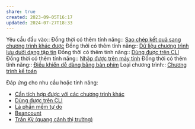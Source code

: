 ```yaml
---
share: true
created: 2023-09-05T16:17
updated: 2024-07-27T18:33
---
```

Yêu cầu đầu vào:: 
Đồng thời có thêm tính năng:: [Sao chép kết quả sang chương trình khác được](./Sao%20ch%C3%A9p%20k%E1%BA%BFt%20qu%E1%BA%A3%20sang%20ch%C6%B0%C6%A1ng%20tr%C3%ACnh%20kh%C3%A1c%20%C4%91%C6%B0%E1%BB%A3c.md)
Đồng thời có thêm tính năng:: [Dữ liệu chương trình lưu dưới dạng tập tin](./D%E1%BB%AF%20li%E1%BB%87u%20ch%C6%B0%C6%A1ng%20tr%C3%ACnh%20l%C6%B0u%20d%C6%B0%E1%BB%9Bi%20d%E1%BA%A1ng%20t%E1%BA%ADp%20tin.md)
Đồng thời có thêm tính năng:: [Dùng được trên CLI](../Giao%20di%E1%BB%87n/D%C3%B9ng%20%C4%91%C6%B0%E1%BB%A3c%20tr%C3%AAn%20CLI.md)
Đồng thời có thêm tính năng:: [Nhập được trên máy tính](../C%C3%A1ch%20nh%E1%BA%ADp%20li%E1%BB%87u/Nh%E1%BA%ADp%20%C4%91%C6%B0%E1%BB%A3c%20tr%C3%AAn%20m%C3%A1y%20t%C3%ADnh.md)
Đồng thời có thêm tính năng:: [Điều khiển dễ dàng bằng bàn phím](../C%C3%A1ch%20nh%E1%BA%ADp%20li%E1%BB%87u/%C4%90i%E1%BB%81u%20khi%E1%BB%83n%20d%E1%BB%85%20d%C3%A0ng%20b%E1%BA%B1ng%20b%C3%A0n%20ph%C3%ADm.md)
Loại chương trình:: [Chương trình kế toán](../../4%20Lo%E1%BA%A1i%20ch%C6%B0%C6%A1ng%20tr%C3%ACnh/Ch%C6%B0%C6%A1ng%20tr%C3%ACnh%20k%E1%BA%BF%20to%C3%A1n.md)

Đáp ứng cho nhu cầu hoặc tính năng:
- [Cần tích hợp được với các chương trình khác](../../1%20Nhu%20c%E1%BA%A7u%20ng%C6%B0%E1%BB%9Di%20d%C3%B9ng/Kh%E1%BA%A3%20n%C4%83ng%20t%C3%ADch%20h%E1%BB%A3p/C%E1%BA%A7n%20t%C3%ADch%20h%E1%BB%A3p%20%C4%91%C6%B0%E1%BB%A3c%20v%E1%BB%9Bi%20c%C3%A1c%20ch%C6%B0%C6%A1ng%20tr%C3%ACnh%20kh%C3%A1c.md)
- [Dùng được trên CLI](../Giao%20di%E1%BB%87n/D%C3%B9ng%20%C4%91%C6%B0%E1%BB%A3c%20tr%C3%AAn%20CLI.md)
- [Là phần mềm tự do](../Kh%C3%A1c/L%C3%A0%20ph%E1%BA%A7n%20m%E1%BB%81m%20t%E1%BB%B1%20do.md)
- [Beancount](../../5%20T%C3%AAn%20ch%C6%B0%C6%A1ng%20tr%C3%ACnh/K%E1%BA%BF%20to%C3%A1n/Beancount.md)
- [Trấn Kỳ (quang cảnh thị trường)](../../5%20T%C3%AAn%20ch%C6%B0%C6%A1ng%20tr%C3%ACnh/Tr%E1%BA%A5n%20K%E1%BB%B3%20(quang%20c%E1%BA%A3nh%20th%E1%BB%8B%20tr%C6%B0%E1%BB%9Dng).md)

